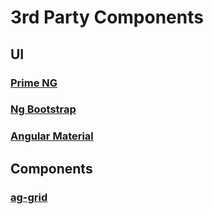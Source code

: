 # 3rd Party Components

## UI

### [Prime NG](https://www.primefaces.org/primeng/#/)

### [Ng Bootstrap](https://ng-bootstrap.github.io/#/home)

### [Angular Material](https://material.angular.io/)

## Components

### [ag-grid](https://www.ag-grid.com/)

## 



